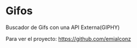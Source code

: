 # Gifos
 Buscador de Gifs con una API Externa(GIPHY)
 
 Para ver el proyecto: https://github.com/emialconz
